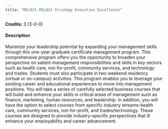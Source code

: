 ```yaml
---
title: "MSL821 MSL821 Strategy Execution Excellence"
---
```

**Credits:** 3 (3-0-0)

#### Description
Maximize your leadership potential by expanding your management skills through this one-year graduate certificate management program. This comprehensive program offers you the opportunity to broaden your perspective on salient management responsibilities and skills in key sectors such as health care, not-for-profit, community services, and technology and trades. Students must also participate in two weekend residency (virtual or on-campus) activities. This program enables you to leverage your existing career and educational experiences to move into management positions. You will take a series of carefully selected business courses that will build and enhance your skills in critical areas of management such as finance, marketing, human resources, and leadership. In addition, you will have the option to select courses from specific industry streams-health care, community services, not-for-profit, and trades/technology. These courses are designed to provide industry-specific perspectives that ill enhance your employability and career advancement.